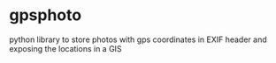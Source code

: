 # gpsphoto
python library to store photos with gps coordinates in EXIF header and exposing the locations in a GIS
